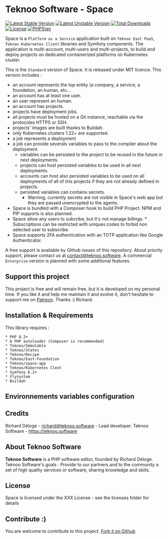 Teknoo Software - Space
=======================

[![Latest Stable Version](https://poser.pugx.org/teknoo/states/v/stable)](https://packagist.org/packages/teknoo/space-app)
[![Latest Unstable Version](https://poser.pugx.org/teknoo/states/v/unstable)](https://packagist.org/packages/teknoo/space-app)
[![Total Downloads](https://poser.pugx.org/teknoo/space-app/downloads)](https://packagist.org/packages/teknoo/space-app)
[![License](https://poser.pugx.org/teknoo/space-app/license)](https://packagist.org/packages/teknoo/space-app)
[![PHPStan](https://img.shields.io/badge/PHPStan-enabled-brightgreen.svg?style=flat)](https://github.com/phpstan/phpstan)

Space is a `Platform as a Service` application built on `Teknoo East PaaS`, `Teknoo Kubernetes Client` libraries
and Symfony components. The application is multi-account, multi-users and multi-projects, to build and deploy projects 
on dedicated containerized platforms on Kubernetes cluster.

This is the `Standard` version of Space. It is released under MIT licence. This version includes :

* an account represents the top entity (a company, a service, a foundation, an human, etc...
* an account has at least one user.
* an user represent an human.
* an account has projects.
* projects have deployment jobs.
* all projects must be hosted on a Git instance, reachable via the protocoles HTTPS or SSH.
* projects' images are built thanks to Buildah.
* only Kubernetes clusters 1.22+ are supported.
* a job represents a deployment
* a job can provide severals variables to pass to the compiler about the deployment.
  * variables can be persisted to the project to be reused in the future in next deployments.
  * projects can host persisted variables to be used in all next deployments.
  * accounts can host also persisted variables to be used on all deployments of all of this projects if
    they are not already defined in projects.
  * persisted variables can contains secrets. 
    * Warning, currently secrets are not visible in Space's web app but they are passed unencrypted to the agents. 
* Space is bundled with a Composer hook to build PHP Project. NPM and PIP supports is also planned.
* Space allow any users to subcribe, but it's not manage billings.
      * Subscriptions can be restricted with uniques codes to forbid non selected user to subscribe.
* Space supports 2FA authentication with an TOTP application like Google Authenticator.

A free support is available by Github issues of this repository.
About priority support, please contact us at <contact@teknoo.software>.
A commercial `Enterprise` version is planned with some additional features.

Support this project
---------------------

This project is free and will remain free, but it is developed on my personal time. 
If you like it and help me maintain it and evolve it, don't hesitate to support me on 
[Patreon](https://patreon.com/teknoo_software).
Thanks :) Richard. 

Installation & Requirements
---------------------------

This library requires :

    * PHP 8.2+
    * A PHP autoloader (Composer is recommended)
    * Teknoo/Immutable
    * Teknoo/States
    * Teknoo/Recipe
    * Teknoo/East-Foundation
    * Teknoo/space-app
    * Teknoo/Kubernetes Clent
    * Symfony 6.2+
    * Flysystem
    * Buildah

Environnements variables configuration
--------------------------------------

Credits
-------
Richard Déloge - <richard@teknoo.software> - Lead developer.
Teknoo Software - <https://teknoo.software>

About Teknoo Software
---------------------
**Teknoo Software** is a PHP software editor, founded by Richard Déloge.
Teknoo Software's goals : Provide to our partners and to the community a set of high quality services or software,
 sharing knowledge and skills.

License
-------
Space is licensed under the XXX License - see the licenses folder for details

Contribute :)
-------------

You are welcome to contribute to this project. [Fork it on Github](CONTRIBUTING.md)
